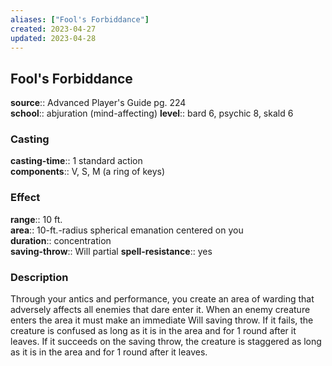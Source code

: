 ```yaml
---
aliases: ["Fool's Forbiddance"]
created: 2023-04-27
updated: 2023-04-28
---
```


## Fool's Forbiddance

**source**:: Advanced Player's Guide pg. 224  
**school**:: abjuration (mind-affecting)
**level**:: bard 6, psychic 8, skald 6

### Casting

**casting-time**:: 1 standard action  
**components**:: V, S, M (a ring of keys)

### Effect

**range**:: 10 ft.  
**area**:: 10-ft.-radius spherical emanation centered on you  
**duration**:: concentration  
**saving-throw**:: Will partial
**spell-resistance**:: yes

### Description

Through your antics and performance, you create an area of warding that adversely affects all enemies that dare enter it. When an enemy creature enters the area it must make an immediate Will saving throw. If it fails, the creature is confused as long as it is in the area and for 1 round after it leaves. If it succeeds on the saving throw, the creature is staggered as long as it is in the area and for 1 round after it leaves.

